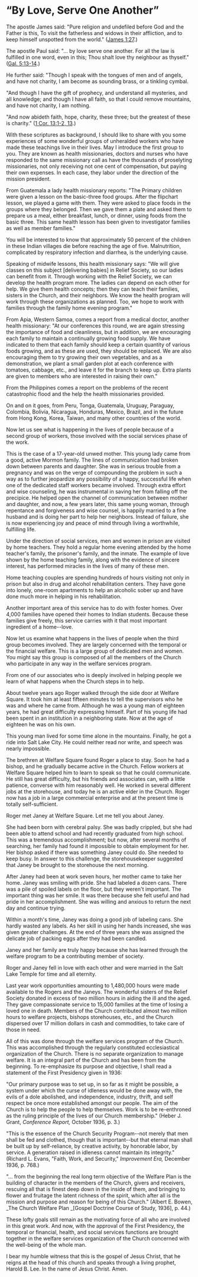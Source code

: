 # “By Love, Serve One Another”

The apostle James said: "Pure religion and undefiled before God and the Father
is this, To visit the fatherless and widows in their affliction, and to keep
himself unspotted from the world." ([James
1:27](https://www.lds.org/scriptures/nt/james/1.27?lang=eng#26).)

The apostle Paul said: "... by love serve one another. For all the law is
fulfilled in one word, even in this; Thou shalt love thy neighbour as
thyself." ([Gal.
5:13-14](https://www.lds.org/scriptures/nt/gal/5.13-14?lang=eng#12).)

He further said: "Though I speak with the tongues of men and of angels, and
have not charity, I am become as sounding brass, or a tinkling cymbal.

"And though I have the gift of prophecy, and understand all mysteries, and all
knowledge; and though I have all faith, so that I could remove mountains, and
have not charity, I am nothing.

"And now abideth faith, hope, charity, these three; but the greatest of these
is charity." ([1 Cor. 13:1-2,
13](https://www.lds.org/scriptures/nt/1-cor/13.1-2%2C13?lang=eng#0).)

With these scriptures as background, I should like to share with you some
experiences of some wonderful groups of unheralded workers who have made these
teachings live in their lives. May I introduce the first group to you. They
are known as health missionaries, doctors and nurses who have responded to the
same missionary call as have the thousands of proselyting missionaries, not
only receiving not one cent of compensation, but paying their own expenses. In
each case, they labor under the direction of the mission president.

From Guatemala a lady health missionary reports: "The Primary children were
given a lesson on the basic-three food groups. After the flipchart lesson, we
played a game with them. They were asked to place foods in the groups where
they belonged. Then we gave them a plate and asked them to prepare us a meal,
either breakfast, lunch, or dinner, using foods from the basic three. This
same health lesson has been given to investigator families as well as member
families."

You will be interested to know that approximately 50 percent of the children
in these Indian villages die before reaching the age of five. Malnutrition,
complicated by respiratory infection and diarrhea, is the underlying cause.

Speaking of midwife lessons, this health missionary says: "We will give
classes on this subject [delivering babies] in Relief Society, so our ladies
can benefit from it. Through working with the Relief Society, we can develop
the health program more. The ladies can depend on each other for help. We give
them health concepts; then they can teach their families, sisters in the
Church, and their neighbors. We know the health program will work through
these organizations as planned. Too, we hope to work with families through the
family home evening program."

From Apia, Western Samoa, comes a report from a medical doctor, another health
missionary: "At our conferences this round, we are again stressing the
importance of food and cleanliness, but in addition, we are encouraging each
family to maintain a continually growing food supply. We have indicated to
them that each family should keep a certain quantity of various foods growing,
and as these are used, they should be replaced. We are also encouraging them
to try growing their own vegetables, and as a demonstration, we plant a small
garden plot at each conference with tomatoes, cabbage, etc., and leave it for
the branch to keep up. Extra plants are given to members who are interested in
raising their own."

From the Philippines comes a report on the problems of the recent catastrophic
flood and the help the health missionaries provided.

On and on it goes, from Peru, Tonga, Guatemala, Uruguay, Paraguay, Colombia,
Bolivia, Nicaragua, Honduras, Mexico, Brazil, and in the future from Hong
Kong, Korea, Taiwan, and many other countries of the world.

Now let us see what is happening in the lives of people because of a second
group of workers, those involved with the social services phase of the work.

This is the case of a 17-year-old unwed mother. This young lady came from a
good, active Mormon family. The lines of communication had broken down between
parents and daughter. She was in serious trouble from a pregnancy and was on
the verge of compounding the problem in such a way as to further jeopardize
any possibility of a happy, successful life when one of the dedicated staff
workers became involved. Through extra effort and wise counseling, he was
instrumental in saving her from falling off the precipice. He helped open the
channel of communication between mother and daughter, and now, a few years
later, this same young woman, through repentance and forgiveness and wise
counsel, is happily married to a fine husband and is doing her part to help
her neighbors. Instead of failure, she is now experiencing joy and peace of
mind through living a worthwhile, fulfilling life.

Under the direction of social services, men and women in prison are visited by
home teachers. They hold a regular home evening attended by the home teacher's
family, the prisoner's family, and the inmate. The example of love shown by
the home teaching family, along with the evidence of sincere interest, has
performed miracles in the lives of many of these men.

Home teaching couples are spending hundreds of hours visiting not only in
prison but also in drug and alcohol rehabilitation centers. They have gone
into lonely, one-room apartments to help an alcoholic sober up and have done
much more in helping in his rehabilitation.

Another important area of this service has to do with foster homes. Over 4,000
families have opened their homes to Indian students. Because these families
give freely, this service carries with it that most important ingredient of a
home--love.

Now let us examine what happens in the lives of people when the third group
becomes involved. They are largely concerned with the temporal or the
financial welfare. This is a large group of dedicated men and women. You might
say this group is composed of all the members of the Church who participate in
any way in the welfare services program.

From one of our associates who is deeply involved in helping people we learn
of what happens when the Church steps in to help.

About twelve years ago Roger walked through the side door at Welfare Square.
It took him at least fifteen minutes to tell the supervisors who he was and
where he came from. Although he was a young man of eighteen years, he had
great difficulty expressing himself. Part of his young life had been spent in
an institution in a neighboring state. Now at the age of eighteen he was on
his own.

This young man lived for some time alone in the mountains. Finally, he got a
ride into Salt Lake City. He could neither read nor write, and speech was
nearly impossible.

The brethren at Welfare Square found Roger a place to stay. Soon he had a
bishop, and he gradually became active in the Church. Fellow workers at
Welfare Square helped him to learn to speak so that he could communicate. He
still has great difficulty, but his friends and associates can, with a little
patience, converse with him reasonably well. He worked in several different
jobs at the storehouse, and today he is an active elder in the Church. Roger
now has a job in a large commercial enterprise and at the present time is
totally self-sufficient.

Roger met Janey at Welfare Square. Let me tell you about Janey.

She had been born with cerebral palsy. She was badly crippled, but she had
been able to attend school and had recently graduated from high school. This
was a tremendous accomplishment; but now, after several months of searching,
her family had found it impossible to obtain employment for her. Her bishop
asked if there was something Janey could do. She needed to keep busy. In
answer to this challenge, the storehousekeeper suggested that Janey be brought
to the storehouse the next morning.

After Janey had been at work seven hours, her mother came to take her home.
Janey was smiling with pride. She had labeled a dozen cans. There was a pile
of spoiled labels on the floor, but they weren't important. The important
thing was her smile. It was there because she felt useful and had pride in her
accomplishment. She was willing and anxious to return the next day and
continue trying.

Within a month's time, Janey was doing a good job of labeling cans. She hardly
wasted any labels. As her skill in using her hands increased, she was given
greater challenges. At the end of three years she was assigned the delicate
job of packing eggs after they had been candled.

Janey and her family are truly happy because she has learned through the
welfare program to be a contributing member of society.

Roger and Janey fell in love with each other and were married in the Salt Lake
Temple for time and all eternity.

Last year work opportunities amounting to 1,480,000 hours were made available
to the Rogers and the Janeys. The wonderful sisters of the Relief Society
donated in excess of two million hours in aiding the ill and the aged. They
gave compassionate service to 15,000 families at the time of losing a loved
one in death. Members of the Church contributed almost two million hours to
welfare projects, bishops storehouses, etc., and the Church dispersed over 17
million dollars in cash and commodities, to take care of those in need.

All of this was done through the welfare services program of the Church. This
was accomplished through the regularly constituted ecclesiastical organization
of the Church. There is no separate organization to manage welfare. It is an
integral part of the Church and has been from the beginning. To re-emphasize
its purpose and objective, I shall read a statement of the First Presidency
given in 1936:

"Our primary purpose was to set up, in so far as it might be possible, a
system under which the curse of idleness would be done away with, the evils of
a dole abolished, and independence, industry, thrift, and self respect be once
more established amongst our people. The aim of the Church is to help the
people to help themselves. Work is to be re-enthroned as the ruling principle
of the lives of our Church membership." (Heber J. Grant, _Conference Report,_
October 1936, p. 3.)

"This is the essence of the Church Security Program--not merely that men shall
be fed and clothed, though that is important--but that eternal man shall be
built up by self-reliance, by creative activity, by honorable labor, by
service. A generation raised in idleness cannot maintain its integrity."
(Richard L. Evans, "Faith, Work, and Security," _Improvement Era,_ December
1936, p. 768.)

"... from the beginning the real long term objective of the Welfare Plan is the
building of character in the members of the Church, givers and receivers,
rescuing all that is finest deep down in the inside of them, and bringing to
flower and fruitage the latent richness of the spirit, which after all is the
mission and purpose and reason for being of this Church." (Albert E. Bowen,
_The Church Welfare Plan _[Gospel Doctrine Course of Study, 1936], p. 44.)

These lofty goals still remain as the motivating force of all who are involved
in this great work. And now, with the approval of the First Presidency, the
temporal or financial, health, and social services functions are brought
together in the welfare services organization of the Church concerned with the
well-being of the whole man.

I bear my humble witness that this is the gospel of Jesus Christ, that he
reigns at the head of this church and speaks through a living prophet, Harold
B. Lee. In the name of Jesus Christ. Amen.

